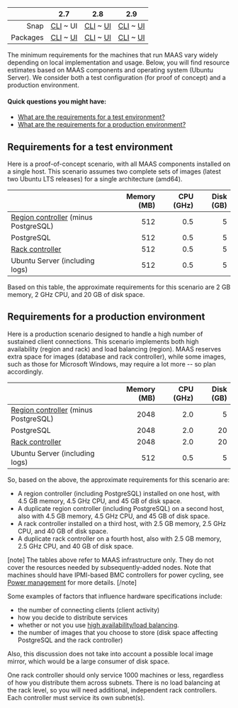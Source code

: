 <!-- deb-2-7-cli
||2.7|2.8|2.9|
|-----:|:-----:|:-----:|:-----:|
|Snap|[CLI](/t/maas-requirements-snap-2-7-cli/2874) ~ [UI](/t/maas-requirements-snap-2-7-ui/2875)|[CLI](/t/maas-requirements-snap-2-8-cli/2876) ~ [UI](/t/maas-requirements-snap-2-8-ui/2877)|[CLI](/t/maas-requirements-snap-2-9-cli/2878) ~ [UI](/t/maas-requirements-snap-2-9-ui/2879)|
|Packages|CLI ~ [UI](/t/maas-requirements-deb-2-7-ui/2881)|[CLI](/t/maas-requirements-deb-2-8-cli/2882) ~ [UI](/t/maas-requirements-deb-2-8-ui/2883)|[CLI](/t/maas-requirements-deb-2-9-cli/2884) ~ [UI](/t/maas-requirements-deb-2-9-ui/2885)|
 deb-2-7-cli -->

<!-- deb-2-7-ui
||2.7|2.8|2.9|
|-----:|:-----:|:-----:|:-----:|
|Snap|[CLI](/t/maas-requirements-snap-2-7-cli/2874) ~ [UI](/t/maas-requirements-snap-2-7-ui/2875)|[CLI](/t/maas-requirements-snap-2-8-cli/2876) ~ [UI](/t/maas-requirements-snap-2-8-ui/2877)|[CLI](/t/maas-requirements-snap-2-9-cli/2878) ~ [UI](/t/maas-requirements-snap-2-9-ui/2879)|
|Packages|[CLI](/t/maas-requirements-deb-2-7-cli/2880) ~ UI|[CLI](/t/maas-requirements-deb-2-8-cli/2882) ~ [UI](/t/maas-requirements-deb-2-8-ui/2883)|[CLI](/t/maas-requirements-deb-2-9-cli/2884) ~ [UI](/t/maas-requirements-deb-2-9-ui/2885)|
 deb-2-7-ui -->

<!-- deb-2-8-cli
||2.7|2.8|2.9|
|-----:|:-----:|:-----:|:-----:|
|Snap|[CLI](/t/maas-requirements-snap-2-7-cli/2874) ~ [UI](/t/maas-requirements-snap-2-7-ui/2875)|[CLI](/t/maas-requirements-snap-2-8-cli/2876) ~ [UI](/t/maas-requirements-snap-2-8-ui/2877)|[CLI](/t/maas-requirements-snap-2-9-cli/2878) ~ [UI](/t/maas-requirements-snap-2-9-ui/2879)|
|Packages|[CLI](/t/maas-requirements-deb-2-7-cli/2880) ~ [UI](/t/maas-requirements-deb-2-7-ui/2881)|CLI ~ [UI](/t/maas-requirements-deb-2-8-ui/2883)|[CLI](/t/maas-requirements-deb-2-9-cli/2884) ~ [UI](/t/maas-requirements-deb-2-9-ui/2885)|
 deb-2-8-cli -->

<!-- deb-2-8-ui
||2.7|2.8|2.9|
|-----:|:-----:|:-----:|:-----:|
|Snap|[CLI](/t/maas-requirements-snap-2-7-cli/2874) ~ [UI](/t/maas-requirements-snap-2-7-ui/2875)|[CLI](/t/maas-requirements-snap-2-8-cli/2876) ~ [UI](/t/maas-requirements-snap-2-8-ui/2877)|[CLI](/t/maas-requirements-snap-2-9-cli/2878) ~ [UI](/t/maas-requirements-snap-2-9-ui/2879)|
|Packages|[CLI](/t/maas-requirements-deb-2-7-cli/2880) ~ [UI](/t/maas-requirements-deb-2-7-ui/2881)|[CLI](/t/maas-requirements-deb-2-8-cli/2882) ~ UI|[CLI](/t/maas-requirements-deb-2-9-cli/2884) ~ [UI](/t/maas-requirements-deb-2-9-ui/2885)|
 deb-2-8-ui -->

<!-- deb-2-9-cli
||2.7|2.8|2.9|
|-----:|:-----:|:-----:|:-----:|
|Snap|[CLI](/t/maas-requirements-snap-2-7-cli/2874) ~ [UI](/t/maas-requirements-snap-2-7-ui/2875)|[CLI](/t/maas-requirements-snap-2-8-cli/2876) ~ [UI](/t/maas-requirements-snap-2-8-ui/2877)|[CLI](/t/maas-requirements-snap-2-9-cli/2878) ~ [UI](/t/maas-requirements-snap-2-9-ui/2879)|
|Packages|[CLI](/t/maas-requirements-deb-2-7-cli/2880) ~ [UI](/t/maas-requirements-deb-2-7-ui/2881)|[CLI](/t/maas-requirements-deb-2-8-cli/2882) ~ [UI](/t/maas-requirements-deb-2-8-ui/2883)|CLI ~ [UI](/t/maas-requirements-deb-2-9-ui/2885)|
 deb-2-9-cli -->

<!-- deb-2-9-ui
||2.7|2.8|2.9|
|-----:|:-----:|:-----:|:-----:|
|Snap|[CLI](/t/maas-requirements-snap-2-7-cli/2874) ~ [UI](/t/maas-requirements-snap-2-7-ui/2875)|[CLI](/t/maas-requirements-snap-2-8-cli/2876) ~ [UI](/t/maas-requirements-snap-2-8-ui/2877)|[CLI](/t/maas-requirements-snap-2-9-cli/2878) ~ [UI](/t/maas-requirements-snap-2-9-ui/2879)|
|Packages|[CLI](/t/maas-requirements-deb-2-7-cli/2880) ~ [UI](/t/maas-requirements-deb-2-7-ui/2881)|[CLI](/t/maas-requirements-deb-2-8-cli/2882) ~ [UI](/t/maas-requirements-deb-2-8-ui/2883)|[CLI](/t/maas-requirements-deb-2-9-cli/2884) ~ UI|
 deb-2-9-ui -->

<!-- snap-2-7-cli
||2.7|2.8|2.9|
|-----:|:-----:|:-----:|:-----:|
|Snap|CLI ~ [UI](/t/maas-requirements-snap-2-7-ui/2875)|[CLI](/t/maas-requirements-snap-2-8-cli/2876) ~ [UI](/t/maas-requirements-snap-2-8-ui/2877)|[CLI](/t/maas-requirements-snap-2-9-cli/2878) ~ [UI](/t/maas-requirements-snap-2-9-ui/2879)|
|Packages|[CLI](/t/maas-requirements-deb-2-7-cli/2880) ~ [UI](/t/maas-requirements-deb-2-7-ui/2881)|[CLI](/t/maas-requirements-deb-2-8-cli/2882) ~ [UI](/t/maas-requirements-deb-2-8-ui/2883)|[CLI](/t/maas-requirements-deb-2-9-cli/2884) ~ [UI](/t/maas-requirements-deb-2-9-ui/2885)|
 snap-2-7-cli -->

||2.7|2.8|2.9|
|-----:|:-----:|:-----:|:-----:|
|Snap|[CLI](/t/maas-requirements-snap-2-7-cli/2874) ~ UI|[CLI](/t/maas-requirements-snap-2-8-cli/2876) ~ [UI](/t/maas-requirements-snap-2-8-ui/2877)|[CLI](/t/maas-requirements-snap-2-9-cli/2878) ~ [UI](/t/maas-requirements-snap-2-9-ui/2879)|
|Packages|[CLI](/t/maas-requirements-deb-2-7-cli/2880) ~ [UI](/t/maas-requirements-deb-2-7-ui/2881)|[CLI](/t/maas-requirements-deb-2-8-cli/2882) ~ [UI](/t/maas-requirements-deb-2-8-ui/2883)|[CLI](/t/maas-requirements-deb-2-9-cli/2884) ~ [UI](/t/maas-requirements-deb-2-9-ui/2885)|

<!-- snap-2-8-cli
||2.7|2.8|2.9|
|-----:|:-----:|:-----:|:-----:|
|Snap|[CLI](/t/maas-requirements-snap-2-7-cli/2874) ~ [UI](/t/maas-requirements-snap-2-7-ui/2875)|CLI ~ [UI](/t/maas-requirements-snap-2-8-ui/2877)|[CLI](/t/maas-requirements-snap-2-9-cli/2878) ~ [UI](/t/maas-requirements-snap-2-9-ui/2879)|
|Packages|[CLI](/t/maas-requirements-deb-2-7-cli/2880) ~ [UI](/t/maas-requirements-deb-2-7-ui/2881)|[CLI](/t/maas-requirements-deb-2-8-cli/2882) ~ [UI](/t/maas-requirements-deb-2-8-ui/2883)|[CLI](/t/maas-requirements-deb-2-9-cli/2884) ~ [UI](/t/maas-requirements-deb-2-9-ui/2885)|
 snap-2-8-cli -->

<!-- snap-2-8-ui
||2.7|2.8|2.9|
|-----:|:-----:|:-----:|:-----:|
|Snap|[CLI](/t/maas-requirements-snap-2-7-cli/2874) ~ [UI](/t/maas-requirements-snap-2-7-ui/2875)|[CLI](/t/maas-requirements-snap-2-8-cli/2876) ~ UI|[CLI](/t/maas-requirements-snap-2-9-cli/2878) ~ [UI](/t/maas-requirements-snap-2-9-ui/2879)|
|Packages|[CLI](/t/maas-requirements-deb-2-7-cli/2880) ~ [UI](/t/maas-requirements-deb-2-7-ui/2881)|[CLI](/t/maas-requirements-deb-2-8-cli/2882) ~ [UI](/t/maas-requirements-deb-2-8-ui/2883)|[CLI](/t/maas-requirements-deb-2-9-cli/2884) ~ [UI](/t/maas-requirements-deb-2-9-ui/2885)|
 snap-2-8-ui -->

<!-- snap-2-9-cli
||2.7|2.8|2.9|
|-----:|:-----:|:-----:|:-----:|
|Snap|[CLI](/t/maas-requirements-snap-2-7-cli/2874) ~ [UI](/t/maas-requirements-snap-2-7-ui/2875)|[CLI](/t/maas-requirements-snap-2-8-cli/2876) ~ [UI](/t/maas-requirements-snap-2-8-ui/2877)|CLI ~ [UI](/t/maas-requirements-snap-2-9-ui/2879)|
|Packages|[CLI](/t/maas-requirements-deb-2-7-cli/2880) ~ [UI](/t/maas-requirements-deb-2-7-ui/2881)|[CLI](/t/maas-requirements-deb-2-8-cli/2882) ~ [UI](/t/maas-requirements-deb-2-8-ui/2883)|[CLI](/t/maas-requirements-deb-2-9-cli/2884) ~ [UI](/t/maas-requirements-deb-2-9-ui/2885)|
 snap-2-9-cli -->

<!-- snap-2-9-ui
||2.7|2.8|2.9|
|-----:|:-----:|:-----:|:-----:|
|Snap|[CLI](/t/maas-requirements-snap-2-7-cli/2874) ~ [UI](/t/maas-requirements-snap-2-7-ui/2875)|[CLI](/t/maas-requirements-snap-2-8-cli/2876) ~ [UI](/t/maas-requirements-snap-2-8-ui/2877)|[CLI](/t/maas-requirements-snap-2-9-cli/2878) ~ UI|
|Packages|[CLI](/t/maas-requirements-deb-2-7-cli/2880) ~ [UI](/t/maas-requirements-deb-2-7-ui/2881)|[CLI](/t/maas-requirements-deb-2-8-cli/2882) ~ [UI](/t/maas-requirements-deb-2-8-ui/2883)|[CLI](/t/maas-requirements-deb-2-9-cli/2884) ~ [UI](/t/maas-requirements-deb-2-9-ui/2885)|
 snap-2-9-ui -->

The minimum requirements for the machines that run MAAS vary widely depending on local implementation and usage.  Below, you will find resource estimates based on MAAS components and operating system (Ubuntu Server). We consider both a test configuration (for proof of concept) and a production environment.

#### Quick questions you might have:

* [What are the requirements for a test environment?](/t/maas-requirements/789#heading--test-environment)
* [What are the requirements for a production environment?](/t/maas-requirements/789#heading--production-environment)

<h2 id="heading--test-environment">Requirements for a test environment</h2>

Here is a proof-of-concept scenario, with all MAAS components installed on a single host. This scenario assumes two complete sets of images (latest two Ubuntu LTS releases) for a single architecture (amd64).

| | Memory (MB) | CPU (GHz) | Disk (GB) |
|:-----|-----:|-----:|-----:|
| [Region controller](/t/concepts-and-terms/785#heading--controllers) (minus PostgreSQL) | 512 | 0.5 | 5 |
| PostgreSQL | 512 | 0.5 | 5 |
| [Rack controller](/t/concepts-and-terms/785#heading--controllers") | 512 | 0.5 | 5 |
| Ubuntu Server (including logs)| 512 | 0.5 | 5 |

Based on this table, the approximate requirements for this scenario are 2 GB memory, 2 GHz CPU, and 20 GB of disk space.

<h2 id="heading--production-environment">Requirements for a production environment</h2>

Here is a production scenario designed to handle a high number of sustained client connections. This scenario implements both high availability (region and rack) and load balancing (region). MAAS reserves extra space for images (database and rack controller), while some images, such as those for Microsoft Windows, may require a lot more -- so plan accordingly.

| | Memory (MB) | CPU (GHz) | Disk (GB) |
|:-----|-----:|-----:|-----:|
| [Region controller](/t/concepts-and-terms/785#heading--controllers) (minus PostgreSQL) | 2048 | 2.0 | 5 |
| PostgreSQL | 2048 | 2.0 | 20 |
| [Rack controller](/t/concepts-and-terms/785#heading--controllers") | 2048 | 2.0 | 20 |
| Ubuntu Server (including logs)| 512 | 0.5 | 5 |

So, based on the above, the approximate requirements for this scenario are:

* A region controller (including PostgreSQL) installed on one host, with 4.5 GB memory, 4.5 GHz CPU, and 45 GB of disk space.
* A duplicate region controller (including PostgreSQL) on a second host, also with 4.5 GB memory, 4.5 GHz CPU, and 45 GB of disk space.
* A rack controller installed on a third host, with 2.5 GB memory, 2.5 GHz CPU, and 40 GB of disk space.
* A duplicate rack controller on a fourth host, also with 2.5 GB memory, 2.5 GHz CPU, and 40 GB of disk space.

[note]
The tables above refer to MAAS infrastructure only. They do not cover the resources needed by subsequently-added nodes. Note that machines should have IPMI-based BMC controllers for power cycling, see [Power management](/t/power-management/830) for more details.
[/note]

Some examples of factors that influence hardware specifications include:

* the number of connecting clients (client activity)
* how you decide to distribute services
* whether or not you use [high availability/load balancing](/t/high-availability/804).
* the number of images that you choose to store (disk space affecting PostgreSQL and the rack controller)

Also, this discussion does not take into account a possible local image mirror, which would be a large consumer of disk space.

One rack controller should only service 1000 machines or less, regardless of how you distribute them across subnets. There is no load balancing at the rack level, so you will need additional, independent rack controllers. Each controller must service its own subnet(s).